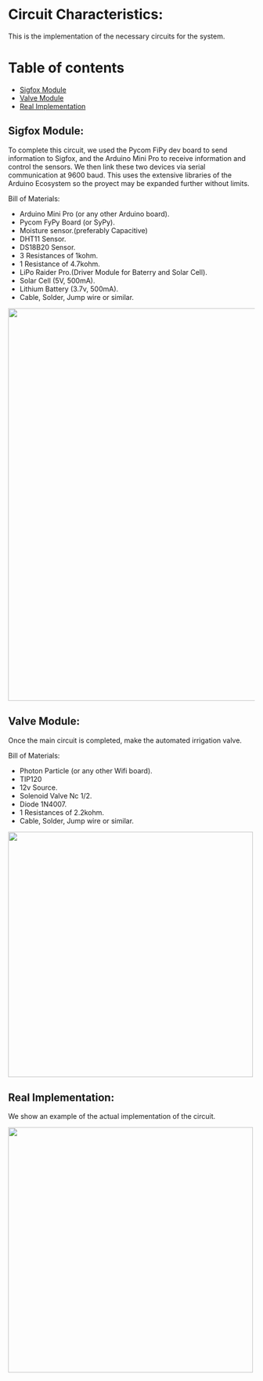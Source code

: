 # Circuit Characteristics:

This is the implementation of the necessary circuits for the system.

# Table of contents
* [Sigfox Module](#sigfox-module)
* [Valve Module](#valve-module)
* [Real Implementation](#real-implementation)

## Sigfox Module: 

To complete this circuit, we used the Pycom FiPy dev board to send information to Sigfox, and the Arduino Mini Pro to receive information and control the sensors. We then link these two devices via serial communication at 9600 baud. This uses the extensive libraries of the Arduino Ecosystem so the proyect may be expanded further without limits.

Bill of Materials:

- Arduino Mini Pro (or any other Arduino board).
- Pycom FyPy Board (or SyPy).
- Moisture sensor.(preferably Capacitive)
- DHT11 Sensor.
- DS18B20 Sensor.
- 3 Resistances of 1kohm.
- 1 Resistance of 4.7kohm.
- LiPo Raider Pro.(Driver Module for Baterry and Solar Cell).
- Solar Cell (5V, 500mA).
- Lithium Battery (3.7v, 500mA).
- Cable, Solder, Jump wire or similar.

<img src="https://image.ibb.co/hpCnG8/Circuito_Agro.png" width="800">

## Valve Module: 

Once the main circuit is completed, make the automated irrigation valve.

Bill of Materials:

- Photon Particle (or any other Wifi board).
- TIP120
- 12v Source.
- Solenoid Valve Nc 1/2.
- Diode 1N4007.
- 1 Resistances of 2.2kohm.
- Cable, Solder, Jump wire or similar.

<img src="https://image.ibb.co/eJodM8/Circuit_Agrovalve.png" width="500">

## Real Implementation: 

We show an example of the actual implementation of the circuit.

<img src="https://image.ibb.co/go3g8o/20180727_193833006_i_OS.jpg" width="500">
